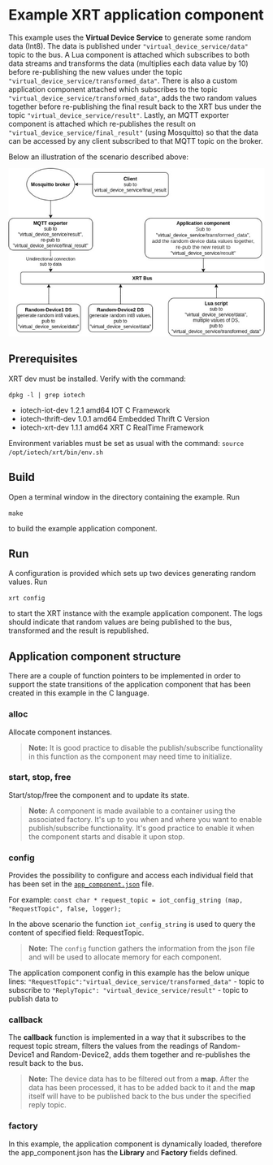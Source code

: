 # Example XRT application component

This example uses the **Virtual Device Service** to generate some random data (Int8). The data is published under `"virtual_device_service/data"` topic to the bus.
A Lua component is attached which subscribes to both data streams and transforms the data (multiplies each data value by 10) before re-publishing the new values under the topic `"virtual_device_service/transformed_data"`. There is also a custom application component attached which subscribes to the topic `"virtual_device_service/transformed_data"`, adds the two random values together before re-publishing the final result back to the XRT bus under the topic `"virtual_device_service/result"`. Lastly, an MQTT exporter component is attached which re-publishes the result on `"virtual_device_service/final_result"` (using Mosquitto) so that the data can be accessed by any client subscribed to that MQTT topic on the broker.

Below an illustration of the scenario described above:

![XRT application component example illustration](XRT_Application_Component_Example.jpg)

## Prerequisites
  XRT dev must be installed. Verify with the command:
  
  `dpkg -l | grep iotech`

  * iotech-iot-dev     1.2.1    amd64    IOT C Framework
  * iotech-thrift-dev  1.0.1    amd64    Embedded Thrift C Version
  * iotech-xrt-dev     1.1.1    amd64    XRT C RealTime Framework

  Environment variables must be set as usual with the command:
  `source /opt/iotech/xrt/bin/env.sh`

## Build
Open a terminal window in the directory containing the example. Run

`make`

to build the example application component.

## Run
A configuration is provided which sets up two devices generating random values. Run

`xrt config`

to start the XRT instance with the example application component.
The logs should indicate that random values are being published to the bus, transformed and the result is republished.

## Application component structure
There are a couple of function pointers to be implemented in order to support the state transitions of the application component that has been created in this example in the C language.

### alloc
Allocate component instances.

> **Note:** It is good practice to disable the publish/subscribe functionality in this function as the component may need time to initialize.

### start, stop, free
Start/stop/free the component and to update its state.

> **Note:** A component is made available to a container using the associated factory. It's up to you when and where you want to enable publish/subscribe functionality. It's good practice to enable it when the component starts and disable it upon stop.

### config
Provides the possibility to configure and access each individual field that has been set in the [`app_component.json`](../config/app_component.json) file.
  
For example:
`const char * request_topic = iot_config_string (map, "RequestTopic", false, logger);`

In the above scenario the function `iot_config_string` is used to query the content of specified field: RequestTopic.

> **Note:** The `config` function gathers the information from the json file and will be used to allocate memory for each component.

The application component config in this example has the below unique lines:
  `"RequestTopic":"virtual_device_service/transformed_data"` - topic to subscribe to
  `"ReplyTopic": "virtual_device_service/result"` - topic to publish data to

### callback
The **callback** function is implemented in a way that it subscribes to the request topic stream, filters the values from the readings of Random-Device1 and Random-Device2, adds them together and re-publishes the result back to the bus.

> **Note:** The device data has to be filtered out from a **map**. After the data has been processed, it has to be added back to it and the **map** itself will have to be published back to the bus under the specified reply topic.

### factory
In this example, the application component is dynamically loaded, therefore the app_component.json has the **Library** and **Factory** fields defined.
